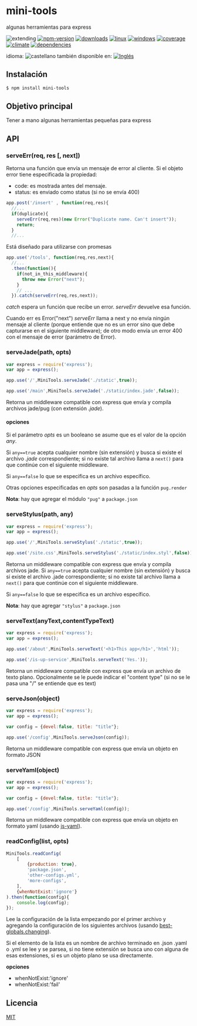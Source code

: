 <!--multilang v0 es:LEEME.md en:README.md -->
# mini-tools
<!--lang:es-->
algunas herramientas para express

<!--lang:en--]
mini tools for express and others

[!--lang:*-->

<!-- cucardas -->
![extending](https://img.shields.io/badge/stability-extending-orange.svg)
[![npm-version](https://img.shields.io/npm/v/mini-tools.svg)](https://npmjs.org/package/mini-tools)
[![downloads](https://img.shields.io/npm/dm/mini-tools.svg)](https://npmjs.org/package/mini-tools)
[![linux](https://img.shields.io/travis/codenautas/mini-tools/master.svg)](https://travis-ci.org/codenautas/mini-tools)
[![windows](https://ci.appveyor.com/api/projects/status/github/codenautas/mini-tools?svg=true)](https://ci.appveyor.com/project/codenautas/mini-tools)
[![coverage](https://img.shields.io/coveralls/codenautas/mini-tools/master.svg)](https://coveralls.io/r/codenautas/mini-tools)
[![climate](https://img.shields.io/codeclimate/github/codenautas/mini-tools.svg)](https://codeclimate.com/github/codenautas/mini-tools)
[![dependencies](https://img.shields.io/david/codenautas/mini-tools.svg)](https://david-dm.org/codenautas/mini-tools)

<!--multilang buttons-->

idioma: ![castellano](https://raw.githubusercontent.com/codenautas/multilang/master/img/lang-es.png)
también disponible en:
[![Inglés](https://raw.githubusercontent.com/codenautas/multilang/master/img/lang-en.png)](README.md)

<!--lang:es-->
## Instalación
<!--lang:en--]
## Install
[!--lang:*-->

```sh
$ npm install mini-tools
```

<!--lang:es-->

## Objetivo principal

Tener a mano algunas herramientas pequeñas para express

<!--lang:en--]

## Main goal

Have some mini tools for express and others

[!--lang:*-->

## API

### serveErr(req, res [, next])

<!--lang:es-->

Retorna una función que envía un mensaje de error al cliente. 
Si el objeto error tiene especificada la propiedad:

  * code: es mostrada antes del mensaje. 
  * status: es enviado como status (si no se envía 400)

<!--lang:en--]

Returns a function that sends a error message to de front-end. 
If the error object has setted the property

  * code: is displayed before the message
  * status: is sended in the header (otherwise "400" is sended)

[!--lang:*-->

```js
app.post('/insert' , function(req,res){
  //...
  if(duplicate){
    serveErr(req,res)(new Error("Duplicate name. Can't insert"));
    return; 
  }
  //...
```

<!--lang:es-->

Está diseñado para utilizarse con promesas

<!--lang:en--]

It is promise friendly

[!--lang:*-->

```js
app.use('/tools', function(req,res,next){
  //...
  .then(function(){
    if(not_in_this_middleware){
      throw new Error("next");
    }
    // ...
  }).catch(serveErr(req,res,next)); 
```

<!--lang:es-->

*catch* espera un función que recibe un error. 
*serveErr* devuelve esa función. 

Cuando err es Error("next") *serveErr* llama a next y no envía ningún mensaje al cliente
(porque entiende que no es un error sino que debe capturarse en el siguiente middleware); 
de otro modo envía un error 400 con el mensaje de error (parámetro de Error). 

<!--lang:en--]

*catch* expects a function that receive an error. 
*serveErr* returns that function. 

When err is Error("next") *serveErr* calls next and does not send any result to de front-end; 
otherwise it sends a 400 error with the message and stack. 

[!--lang:*-->

### serveJade(path, opts)

```js
var express = require('express');
var app = express();

app.use('/',MiniTools.serveJade('./static',true));

app.use('/main',MiniTools.serveJade('./static/index.jade',false));
```

<!--lang:es-->

Retorna un middleware compatible con express que envía y compila archivos jade/pug (con extensión *.jade*). 

#### opciones

Si el parámetro *opts* es un booleano se asume que es el valor de la opción *any*. 

Si `any==true` acepta cualquier nombre (sin extensión) y busca si existe el archivo *.jade* correspondiente;
si no existe tal archivo llama a `next()` para que continúe con el siguiente middleware. 

Si `any==false` lo que se especifica es un archivo específico. 

Otras opciones especificadas en *opts* son pasadas a la función `pug.render`

**Nota**: hay que agregar el módulo `"pug"` a `package.json`

<!--lang:en--]

Returns an express middleware to serve jade files. 

If *opts* is boolean it will be the *any* option. 

If `any==true` it serves files adding .jade to req.path; and
if there is no jade file it call `next()`. 

If `any==false` it serves that specific file. 

Others options in *opts* are pased to `pug.render` function.

**Note**: for use serveJade you must include `"pug"` in `package.json`

[!--lang:*-->

### serveStylus(path, any)

```js
var express = require('express');
var app = express();

app.use('/',MiniTools.serveStylus('./static',true));

app.use('/site.css',MiniTools.serveStylus('./static/index.styl',false));
```

<!--lang:es-->

Retorna un middleware compatible con express que envía y compila archivos jade. 
Si `any==true` acepta cualquier nombre (sin extensión) y busca si existe el archivo .jade correspondiente;
si no existe tal archivo llama a `next()` para que continúe con el siguiente middleware. 

Si `any==false` lo que se especifica es un archivo específico. 

**Nota**: hay que agregar `"stylus"` a `package.json`

<!--lang:en--]

Returns an express middleware to serve jade files. 
If `any==true` it serves files adding .jade to req.path; and
if there is no jade file it call `next()`. 

If `any==false` it serves that specific file. 

**Note**: for use serveStylus you must include stylus in package.json

[!--lang:*-->

### serveText(anyText,contentTypeText)

```js
var express = require('express');
var app = express();

app.use('/about',MiniTools.serveText('<h1>This app</h1>','html'));

app.use('/is-up-service',MiniTools.serveText('Yes.'));
```

<!--lang:es-->

Retorna un middleware compatible con express que envía un archivo de texto plano. 
Opcionalmente se le puede indicar el "content type" (si no se le pasa una "/" se entiende que es text)

<!--lang:en--]

Returns an express middleware to serve pain text. 
Optionaly you can pass "content type".

[!--lang:*-->

### serveJson(object)

```js
var express = require('express');
var app = express();

var config = {devel:false, title: "title"};

app.use('/config',MiniTools.serveJson(config));
```

<!--lang:es-->

Retorna un middleware compatible con express que envía un objeto en formato JSON

<!--lang:en--]

Returns an express middleware to serve an object in JSON format.

[!--lang:*-->

### serveYaml(object)

```js
var express = require('express');
var app = express();

var config = {devel:false, title: "title"};

app.use('/config',MiniTools.serveYaml(config));
```

<!--lang:es-->

Retorna un middleware compatible con express que envía un objeto en formato yaml 
(usando [js-yaml](https:www.npmjs.com/package/js-yaml)).

<!--lang:en--]

Returns an express middleware to serve an object in yaml format
(using [js-yaml](https:www.npmjs.com/package/js-yaml)).

[!--lang:*-->

### readConfig(list, opts)

```js
MiniTools.readConfig(
    [
        {production: true},
        'package.json',
        'other-configs.yml',
        'more-configs',
    ],
    {whenNotExist:'ignore'}
).then(function(config){
    console.log(config);
});
```

<!--lang:es-->

Lee la configuración de la lista empezando por el primer archivo 
y agregando la configuración de los siguientes archivos 
(usando [best-globals.changing](https://www.npmjs.com/package/best-globals#changingoriginalconfig-changes-options)). 

Si el elemento de la lista es un nombre de archivo terminado en .json .yaml o .yml se lee y se parsea, 
si no tiene extensión se busca uno con alguna de esas extensiones,
si es un objeto plano se usa directamente.

**opciones** 
 * whenNotExist:'ignore'
 * whenNotExist:'fail'

<!--lang:en--]

Reads the chain of configuration merging with [best-globals.changing](https://www.npmjs.com/package/best-globals#changingoriginalconfig-changes-options).

If the list element is a fileName ending with .json .yaml o .yml, it reads and parse, 
if doesn't have extension it search first, 
if it is a plain object it uses directly.

**options** 
 * whenNotExist:'ignore'
 * whenNotExist:'fail'

<!--lang:es-->

## Licencia

<!--lang:en--]

## License

[!--lang:*-->

[MIT](LICENSE)

